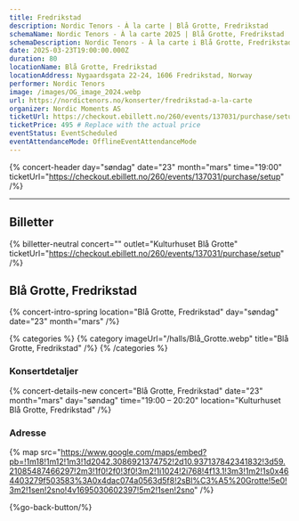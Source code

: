 ```yaml
---
title: Fredrikstad
description: Nordic Tenors - À la carte | Blå Grotte, Fredrikstad
schemaName: Nordic Tenors - À la carte 2025 | Blå Grotte, Fredrikstad
schemaDescription: Nordic Tenors - À la carte i Blå Grotte, Fredrikstad
date: 2025-03-23T19:00:00.000Z
duration: 80
locationName: Blå Grotte, Fredrikstad
locationAddress: Nygaardsgata 22-24, 1606 Fredrikstad, Norway
performer: Nordic Tenors
image: /images/OG_image_2024.webp
url: https://nordictenors.no/konserter/fredrikstad-a-la-carte
organizer: Nordic Moments AS
ticketUrl: https://checkout.ebillett.no/260/events/137031/purchase/setup
ticketPrice: 495 # Replace with the actual price
eventStatus: EventScheduled
eventAttendanceMode: OfflineEventAttendanceMode
---
```


{% concert-header day="søndag" date="23" month="mars" time="19:00" ticketUrl="https://checkout.ebillett.no/260/events/137031/purchase/setup" /%}

---

## Billetter

{% billetter-neutral concert="" outlet="Kulturhuset Blå Grotte" ticketUrl="https://checkout.ebillett.no/260/events/137031/purchase/setup" /%}

## Blå Grotte, Fredrikstad

{% concert-intro-spring location="Blå Grotte, Fredrikstad" day="søndag" date="23" month="mars" /%}

{% categories %}
{% category imageUrl="/halls/Blå_Grotte.webp" title="Blå Grotte, Fredrikstad" /%}
{% /categories %}

### Konsertdetaljer

{% concert-details-new concert="Blå Grotte, Fredrikstad" date="23" month="mars" day="søndag" time="19:00 – 20:20" location="Kulturhuset Blå Grotte, Fredrikstad" /%}

### Adresse

{% map src="https://www.google.com/maps/embed?pb=!1m18!1m12!1m3!1d2042.3086921374752!2d10.937137842341832!3d59.21085487466297!2m3!1f0!2f0!3f0!3m2!1i1024!2i768!4f13.1!3m3!1m2!1s0x464403279f503583%3A0x4dac074a0563d5f8!2sBl%C3%A5%20Grotte!5e0!3m2!1sen!2sno!4v1695030602397!5m2!1sen!2sno" /%}

{%go-back-button/%}
